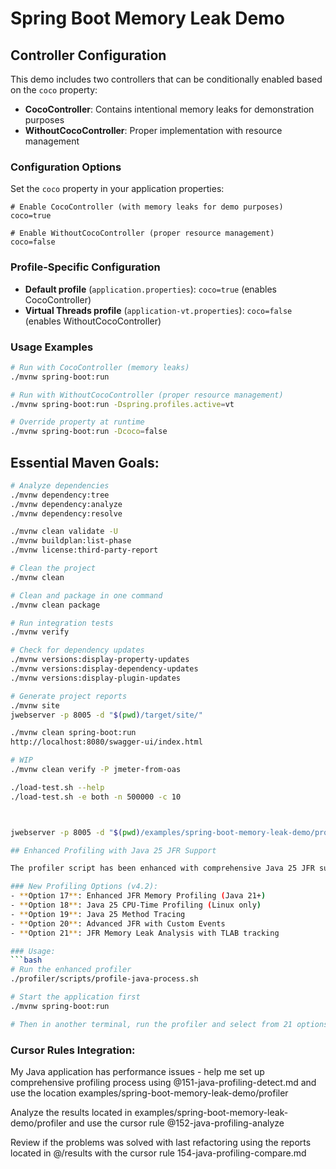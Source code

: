 # Spring Boot Memory Leak Demo

## Controller Configuration

This demo includes two controllers that can be conditionally enabled based on the `coco` property:

- **CocoController**: Contains intentional memory leaks for demonstration purposes
- **WithoutCocoController**: Proper implementation with resource management

### Configuration Options

Set the `coco` property in your application properties:

```properties
# Enable CocoController (with memory leaks for demo purposes)
coco=true

# Enable WithoutCocoController (proper resource management)
coco=false
```

### Profile-Specific Configuration

- **Default profile** (`application.properties`): `coco=true` (enables CocoController)
- **Virtual Threads profile** (`application-vt.properties`): `coco=false` (enables WithoutCocoController)

### Usage Examples

```bash
# Run with CocoController (memory leaks)
./mvnw spring-boot:run

# Run with WithoutCocoController (proper resource management)
./mvnw spring-boot:run -Dspring.profiles.active=vt

# Override property at runtime
./mvnw spring-boot:run -Dcoco=false
```

## Essential Maven Goals:

```bash
# Analyze dependencies
./mvnw dependency:tree
./mvnw dependency:analyze
./mvnw dependency:resolve

./mvnw clean validate -U
./mvnw buildplan:list-phase
./mvnw license:third-party-report

# Clean the project
./mvnw clean

# Clean and package in one command
./mvnw clean package

# Run integration tests
./mvnw verify

# Check for dependency updates
./mvnw versions:display-property-updates
./mvnw versions:display-dependency-updates
./mvnw versions:display-plugin-updates

# Generate project reports
./mvnw site
jwebserver -p 8005 -d "$(pwd)/target/site/"

./mvnw clean spring-boot:run
http://localhost:8080/swagger-ui/index.html

# WIP
./mvnw clean verify -P jmeter-from-oas

./load-test.sh --help
./load-test.sh -e both -n 500000 -c 10



jwebserver -p 8005 -d "$(pwd)/examples/spring-boot-memory-leak-demo/profiler/results"

## Enhanced Profiling with Java 25 JFR Support

The profiler script has been enhanced with comprehensive Java 25 JFR support. See `profiler/JAVA25-JFR-FEATURES.md` for details.

### New Profiling Options (v4.2):
- **Option 17**: Enhanced JFR Memory Profiling (Java 21+)
- **Option 18**: Java 25 CPU-Time Profiling (Linux only)
- **Option 19**: Java 25 Method Tracing
- **Option 20**: Advanced JFR with Custom Events
- **Option 21**: JFR Memory Leak Analysis with TLAB tracking

### Usage:
```bash
# Run the enhanced profiler
./profiler/scripts/profile-java-process.sh

# Start the application first
./mvnw spring-boot:run

# Then in another terminal, run the profiler and select from 21 options
```

### Cursor Rules Integration:
My Java application has performance issues - help me set up comprehensive profiling process using @151-java-profiling-detect.md and use the location examples/spring-boot-memory-leak-demo/profiler

Analyze the results located in examples/spring-boot-memory-leak-demo/profiler and use the cursor rule @152-java-profiling-analyze

Review if the problems was solved with last refactoring using the reports located in @/results with the cursor rule 154-java-profiling-compare.md
```
